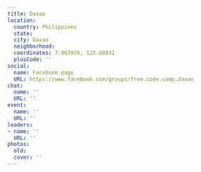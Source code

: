 ```yaml
---
title: Davao
location:
  country: Philippines
  state: 
  city: Davao
  neighborhood: 
  coordinates: 7.063976, 125.60831
  plusCode: ''
social:
  name: Facebook page
  URL: https://www.facebook.com/groups/free.code.camp.davao
chat:
  name: ''
  URL: ''
event:
  name: ''
  URL: ''
leaders:
- name: ''
  URL: ''
photos:
  old: 
  cover: ''
---
```

